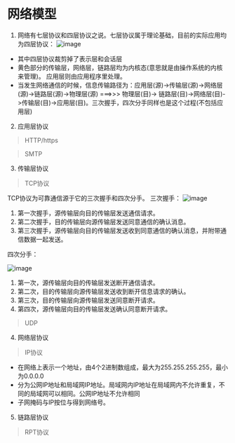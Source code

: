 # 网络模型

1. 网络有七层协议和四层协议之说。七层协议属于理论基础，目前的实际应用均为四层协议：
![image](https://user-images.githubusercontent.com/20439371/125456951-7357c55d-2dad-462d-8933-55f861d316f8.png)

- 其中四层协议裁剪掉了表示层和会话层
- 黄色部分的传输层，网络层，链路层均为内核态(意思就是由操作系统的内核来管理)。 应用层则由应用程序里处理。
- 当发生网络通信的时候，信息传输路径为：应用层(源)->传输层(源)->网络层(源)->链路层(源)->物理层(源)  ===>>> 物理层(目)-> 链路层(目)->网络层(目)->传输层(目)->应用层(目)。三次握手，四次分手同样也是这个过程(不包括应用层)

2. 应用层协议

> HTTP/https

> SMTP

3. 传输层协议

> TCP协议

TCP协议为可靠通信源于它的三次握手和四次分手。
三次握手：
![image](https://user-images.githubusercontent.com/20439371/125464923-2884ccb4-671c-4c01-a42b-f497fd4c8e5d.png)

  1. 第一次握手，源传输层向目的传输层发送通信请求。
  2. 第二次握手，目的传输层向源传输层发送同意通信的确认消息。
  3. 第三次握手，源传输层向目的传输层发送收到同意通信的确认消息，并附带通信数据一起发送。

四次分手：

![image](https://user-images.githubusercontent.com/20439371/125465020-9d649036-f81a-41ab-bef7-3a309e075f73.png)

  1. 第一次，源传输层向目的传输层发送断开通信请求。
  2. 第二次，目的传输层向源传输层发送收到断开信息请求的确认。
  3. 第三次，目的传输层向源传输层发送同意断开请求。
  4. 第四次，源传输层向目的传输层发送确认同意断开请求。

> UDP

4. 网络层协议

> IP协议

  * 在网络上表示一个地址，由4个2进制数组成，最大为255.255.255.255，最小为0.0.0.0
  * 分为公网IP地址和局域网IP地址。局域网内IP地址在局域网内不允许重复，不同的局域网可以相同。公网IP地址不允许相同
  * 子网掩码与IP按位与得到网络号。

5. 链路层协议

> RPT协议
